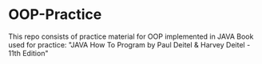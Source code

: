 # OOP-Practice

This repo consists of practice material for OOP implemented in JAVA
Book used for practice: "JAVA How To Program by Paul Deitel & Harvey Deitel - 11th Edition"
